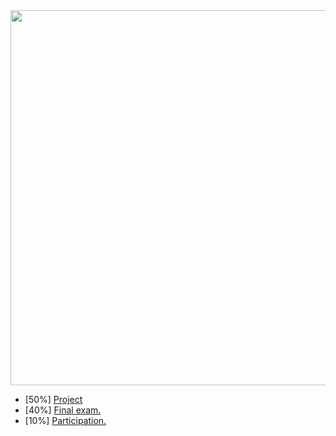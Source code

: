 <img src="../images/grade breakdown.png" width="600"/>

*   <a>[50%]</a> [Project](#handbook-project-assessment)
*   [40%] [Final exam.](#handbook-exams)
*   [10%] [Participation.](#handbook-participation)
